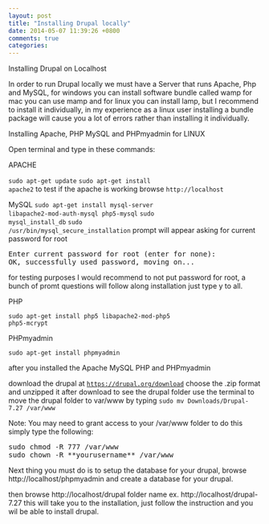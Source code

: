 ```yaml
---
layout: post
title: "Installing Drupal locally"
date: 2014-05-07 11:39:26 +0800
comments: true
categories:
---
```


Installing Drupal on Localhost

In order to run Drupal locally we must have a Server that runs Apache, Php and MySQL,
for windows you can install software bundle called wamp
for mac you can use mamp
and for linux you can install lamp, but I recommend to install it individually, in my experience as a linux user installing a bundle package will cause you a lot of errors rather than installing it individually.

Installing Apache, PHP MySQL and PHPmyadmin for LINUX

Open terminal and type in these commands:

APACHE

<code>sudo apt-get update</code>
<code>sudo apt-get install apache2</code>
to test if the apache is working browse <code>http://localhost</code>


MySQL
<code>sudo apt-get install mysql-server libapache2-mod-auth-mysql php5-mysql</code>
<code>sudo mysql_install_db</code>
<code>sudo /usr/bin/mysql_secure_installation</code>
prompt will appear asking for current password for root
<pre>Enter current password for root (enter for none): 
OK, successfully used password, moving on...</pre>
for testing purposes I would recommend to not put password for root,
a bunch of promt questions will follow along installation just type y to all.

PHP

<code>sudo apt-get install php5 libapache2-mod-php5 php5-mcrypt</code>

PHPmyadmin

<code>sudo apt-get install phpmyadmin</code>

after you installed the Apache MySQL PHP and PHPmyadmin

download the drupal at <code>https://drupal.org/download</code>
choose the .zip format and unzipped it after download to see the drupal folder
use the terminal to move the drupal folder to var/www by typing <code>sudo mv Downloads/Drupal-7.27 /var/www</code>

Note: You may need to grant access to your /var/www folder to do this simply type the following:
<pre>
sudo chmod -R 777 /var/www
sudo chown -R **yourusername** /var/www
</pre>

Next thing you must do is to setup the database for your drupal, browse http://localhost/phpmyadmin
and create a database for your drupal.

then browse http://localhost/drupal folder name ex. http://localhost/drupal-7.27 this will take you to the installation, just follow the instruction and you wil be able to install drupal.